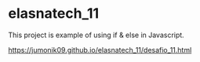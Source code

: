 # elasnatech_11
This project is example of using if & else in Javascript.

https://jumonik09.github.io/elasnatech_11/desafio_11.html
